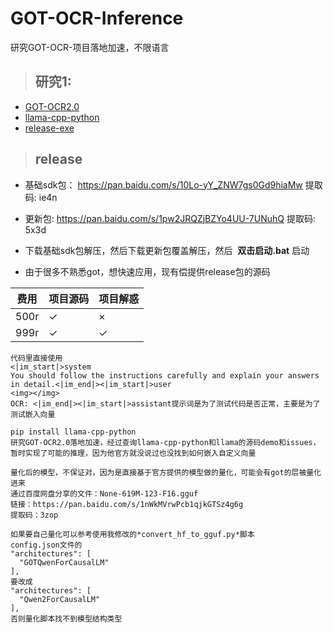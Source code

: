 # GOT-OCR-Inference
研究GOT-OCR-项目落地加速，不限语言

> ## 研究1:
- [GOT-OCR2.0](https://github.com/Ucas-HaoranWei/GOT-OCR2.0)
- [llama-cpp-python](https://github.com/Ucas-HaoranWei/GOT-OCR2.0](https://github.com/abetlen/llama-cpp-python))
- [release-exe](https://huggingface.co/kaifeise/GOT-gguf/tree/main)

> ## release
- 基础sdk包： https://pan.baidu.com/s/10Lo-yY_ZNW7gs0Gd9hiaMw 提取码: ie4n
- 更新包: https://pan.baidu.com/s/1pw2JRQZjBZYo4UU-7UNuhQ 提取码: 5x3d
- 下载基础sdk包解压，然后下载更新包覆盖解压，然后  **双击启动.bat** 启动

- 由于很多不熟悉got，想快速应用，现有偿提供release包的源码

| 费用 | 项目源码 | 项目解惑 |
|-----|-----|-----|
| 500r | ✓ | × |
| 999r | ✓ | ✓ |

```
代码里直接使用
<|im_start|>system
You should follow the instructions carefully and explain your answers in detail.<|im_end|><|im_start|>user
<img></img>
OCR: <|im_end|><|im_start|>assistant提示词是为了测试代码是否正常，主要是为了测试嵌入向量

pip install llama-cpp-python
研究GOT-OCR2.0落地加速，经过查询llama-cpp-python和llama的源码demo和issues，暂时实现了可能的推理，因为他官方就没说过也没找到如何嵌入自定义向量

量化后的模型，不保证对，因为是直接基于官方提供的模型做的量化，可能会有got的层被量化进来
通过百度网盘分享的文件：None-619M-123-F16.gguf
链接：https://pan.baidu.com/s/1nWkMVrwPcb1qjkGTSz4g6g 
提取码：3zop

如果要自己量化可以参考使用我修改的*convert_hf_to_gguf.py*脚本
config.json文件的
"architectures": [
  "GOTQwenForCausalLM"
],
要改成
"architectures": [
  "Qwen2ForCausalLM"
],
否则量化脚本找不到模型结构类型
```

